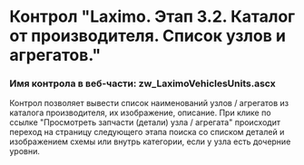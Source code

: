 ﻿---
description: 2.4.10.0
---
# Контрол "Laximo. Этап 3.2. Каталог от производителя. Список узлов и агрегатов."
### Имя контрола в веб-части: zw_LaximoVehiclesUnits.ascx
Контрол позволяет вывести список наименований узлов / агрегатов из каталога производителя, их изображение, описание. 
При клике по ссылке "Просмотреть запчасти (детали) узла / агрегата" происходит переход на страницу следующего этапа поиска со списком деталей и изображением схемы или внутрь категории, если у узла есть дочерние уровни.
